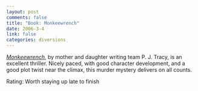 ```yaml
--- 
layout: post
comments: false
title: "Book: Monkeewrench"
date: 2006-3-4
link: false
categories: diversions
---
```

<i><a href="http://www.amazon.com/gp/product/045121157X/sr=8-1/qid=1141484409/ref=pd_bbs_1/102-2955314-8712907?%5Fencoding=UTF8" title="Monkeewrench">Monkeewrench</a></i>, by mother and daughter writing team P. J. Tracy, is an excellent thriller. Nicely paced, with good character development, and a good plot twist near the climax, this murder mystery delivers on all counts.

Rating: Worth staying up late to finish
